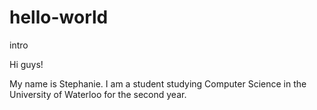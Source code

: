 # hello-world
intro 

Hi guys!

My name is Stephanie. I am a student studying Computer Science in the University of Waterloo for the second year. 
